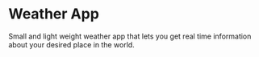 # Weather App   

Small and light weight weather app that lets you get real time information about your desired place in the world.

